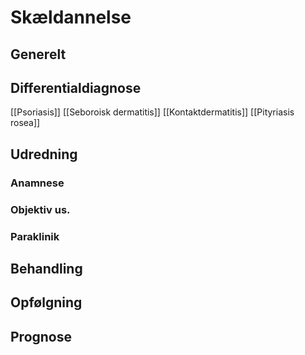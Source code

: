 # Skældannelse
## Generelt


## Differentialdiagnose
[[Psoriasis]]
[[Seboroisk dermatitis]]
[[Kontaktdermatitis]]
[[Pityriasis rosea]]

## Udredning
### Anamnese

### Objektiv us.

### Paraklinik

## Behandling


## Opfølgning


## Prognose


<!-- #anki/tag/med/Derma #anki/deck/Medicine -->

<!-- {BearID:C599A220-A9A7-43B2-95B7-C0129E3FCF72-31930-000061E792B02F65} -->
